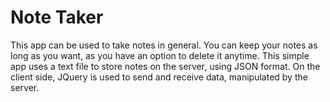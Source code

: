 # Note Taker

This app can be used to take notes in general. You can keep your notes as long as you want, as you have an option to delete it anytime. 
This simple app uses a text file to store notes on the server, using JSON format. On the client side, JQuery is used to send and receive data, manipulated by the server. 
